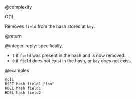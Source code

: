 @complexity

O(1)


Removes `field` from the hash stored at `key`.

@return

@integer-reply: specifically,

* `1` if `field` was present in the hash and is now removed.
* `0` if `field` does not exist in the hash, or `key` does not exist.

@examples

    @cli
    HSET hash field1 "foo"
    HDEL hash field1
    HDEL hash field2

